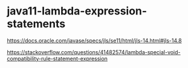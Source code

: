 # java11-lambda-expression-statements
https://docs.oracle.com/javase/specs/jls/se11/html/jls-14.html#jls-14.8

https://stackoverflow.com/questions/41482574/lambda-special-void-compatibility-rule-statement-expression